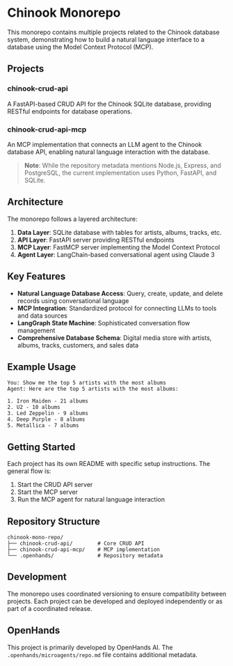 # Chinook Monorepo

This monorepo contains multiple projects related to the Chinook database system, demonstrating how to build a natural language interface to a database using the Model Context Protocol (MCP).

## Projects

### chinook-crud-api

A FastAPI-based CRUD API for the Chinook SQLite database, providing RESTful endpoints for database operations.

### chinook-crud-api-mcp

An MCP implementation that connects an LLM agent to the Chinook database API, enabling natural language interaction with the database.

> **Note**: While the repository metadata mentions Node.js, Express, and PostgreSQL, the current implementation uses Python, FastAPI, and SQLite.

## Architecture

The monorepo follows a layered architecture:

1. **Data Layer**: SQLite database with tables for artists, albums, tracks, etc.
2. **API Layer**: FastAPI server providing RESTful endpoints
3. **MCP Layer**: FastMCP server implementing the Model Context Protocol
4. **Agent Layer**: LangChain-based conversational agent using Claude 3

## Key Features

- **Natural Language Database Access**: Query, create, update, and delete records using conversational language
- **MCP Integration**: Standardized protocol for connecting LLMs to tools and data sources
- **LangGraph State Machine**: Sophisticated conversation flow management
- **Comprehensive Database Schema**: Digital media store with artists, albums, tracks, customers, and sales data

## Example Usage

```
You: Show me the top 5 artists with the most albums
Agent: Here are the top 5 artists with the most albums:

1. Iron Maiden - 21 albums
2. U2 - 10 albums
3. Led Zeppelin - 9 albums
4. Deep Purple - 8 albums
5. Metallica - 7 albums
```

## Getting Started

Each project has its own README with specific setup instructions. The general flow is:

1. Start the CRUD API server
2. Start the MCP server
3. Run the MCP agent for natural language interaction

## Repository Structure

```
chinook-mono-repo/
├── chinook-crud-api/        # Core CRUD API
├── chinook-crud-api-mcp/    # MCP implementation
└── .openhands/              # Repository metadata
```

## Development

The monorepo uses coordinated versioning to ensure compatibility between projects. Each project can be developed and deployed independently or as part of a coordinated release.

## OpenHands

This project is primarily developed by OpenHands AI. The `.openhands/microagents/repo.md` file contains additional metadata.
